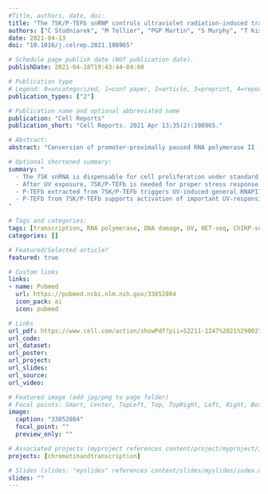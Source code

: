 ```yaml
---
#Title, authors, date, doi:
title: "The 7SK/P-TEFb snRNP controls ultraviolet radiation-induced transcriptional reprogramming"
authors: ["C Studniarek", "M Tellier", "PGP Martin", "S Murphy", "T Kiss", "S Egloff"]
date: 2021-04-13
doi: "10.1016/j.celrep.2021.108965"

# Schedule page publish date (NOT publication date).
publishDate: 2021-04-18T19:43:44-04:00

# Publication type
# Legend: 0=uncategorized, 1=conf paper, 2=article, 3=preprint, 4=report, 5=book, 6=book chapter, 7=thesis, 8=patent
publication_types: ["2"]

# Publication name and optional abbreviated name
publication: "Cell Reports"
publication_short: "Cell Reports. 2021 Apr 13;35(2):108965."

# Abstract:
abstract: "Conversion of promoter-proximally paused RNA polymerase II (RNAPII) into elongating polymerase by the positive transcription elongation factor b (P-TEFb) is a central regulatory step of mRNA synthesis. The activity of P-TEFb is controlled mainly by the 7SK small nuclear ribonucleoprotein (snRNP), which sequesters active P-TEFb into inactive 7SK/P-TEFb snRNP. Here we demonstrate that under normal culture conditions, the lack of 7SK snRNP has only minor impacts on global RNAPII transcription without detectable consequences on cell proliferation. However, upon ultraviolet (UV)-light-induced DNA damage, cells lacking 7SK have a defective transcriptional response and reduced viability. Both UV-induced release of 'lesion-scanning' polymerases and activation of key early-responsive genes are compromised in the absence of 7SK. Proper induction of 7SK-dependent UV-responsive genes requires P-TEFb activity directly mobilized from the nucleoplasmic 7SK/P-TEFb snRNP. Our data demonstrate that the primary function of the 7SK/P-TEFb snRNP is to orchestrate the proper transcriptional response to stress."

# Optional shortened summary:
summary: "
  - The 7SK snRNA is dispensable for cell proliferation under standard growth conditions
  - After UV exposure, 7SK/P-TEFb is needed for proper stress response and cell survival
  - P-TEFb extracted from 7SK/P-TEFb triggers UV-induced general RNAPII pause release
  - P-TEFb from 7SK/P-TEFb supports activation of important UV-responsive genes
"

# Tags and categories:
tags: [transcription, RNA polymerase, DNA damage, UV, NET-seq, ChIRP-seq, ChIP-seq, R, Bioconductor, bioinformatics]
categories: []

# Featured/Selected article?
featured: true

# Custom links
links:
- name: Pubmed
  url: https://pubmed.ncbi.nlm.nih.gov/33852864
  icon_pack: ai
  icon: pubmed

# Links
url_pdf: https://www.cell.com/action/showPdf?pii=S2211-1247%2821%2900279-5
url_code:
url_dataset:
url_poster:
url_project:
url_slides:
url_source:
url_video:

# Featured image (add jpg/png to page folder)
# Focal points: Smart, Center, TopLeft, Top, TopRight, Left, Right, BottomLeft, Bottom, BottomRight
image: 
  caption: "33852864"
  focal_point: ""
  preview_only: ""

# Associated projects (myproject references content/project/myproject/index.md)
projects: [chromatinandtranscription]

# Slides (slides: "myslides" references content/slides/myslides/index.md)
slides: ""
---
```

